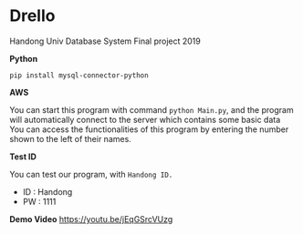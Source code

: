 # Drello
Handong Univ Database System Final project 2019

**Python**

`pip install mysql-connector-python`

**AWS**

You can start this program with command `python Main.py`, and the program will automatically connect to the server which contains some basic data  
You can access the functionalities of this program by entering the number shown to the left of their names.

**Test ID**

You can test our program, with `Handong ID.`
* ID : Handong
* PW : 1111

**Demo Video**
https://youtu.be/jEqGSrcVUzg 
